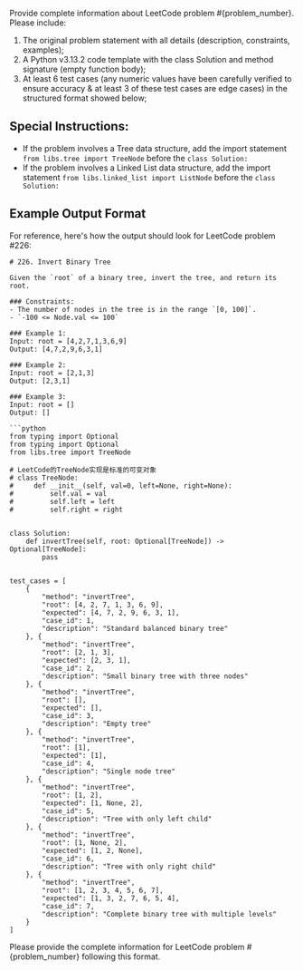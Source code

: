 Provide complete information about LeetCode problem #{problem_number}. Please include:

1. The original problem statement with all details (description, constraints, examples);
2. A Python v3.13.2 code template with the class Solution and method signature (empty function body);
3. At least 6 test cases (any numeric values have been carefully verified to ensure accuracy & at least 3 of these test
   cases are edge cases) in the structured format showed below;

## Special Instructions:

- If the problem involves a Tree data structure, add the import statement `from libs.tree import TreeNode` before the
  `class Solution:`
- If the problem involves a Linked List data structure, add the import statement `from libs.linked_list import ListNode`
  before the `class Solution:`

## Example Output Format

For reference, here's how the output should look for LeetCode problem #226:

```
# 226. Invert Binary Tree

Given the `root` of a binary tree, invert the tree, and return its root.

### Constraints:
- The number of nodes in the tree is in the range `[0, 100]`.
- `-100 <= Node.val <= 100`

### Example 1:
Input: root = [4,2,7,1,3,6,9]
Output: [4,7,2,9,6,3,1]

### Example 2:
Input: root = [2,1,3]
Output: [2,3,1]

### Example 3:
Input: root = []
Output: []

```python
from typing import Optional
from typing import Optional
from libs.tree import TreeNode

# LeetCode的TreeNode实现是标准的可变对象
# class TreeNode:
#     def __init__(self, val=0, left=None, right=None):
#         self.val = val
#         self.left = left
#         self.right = right


class Solution:
    def invertTree(self, root: Optional[TreeNode]) -> Optional[TreeNode]:
        pass
        

test_cases = [
    {
        "method": "invertTree",
        "root": [4, 2, 7, 1, 3, 6, 9],
        "expected": [4, 7, 2, 9, 6, 3, 1],
        "case_id": 1,
        "description": "Standard balanced binary tree"
    }, {
        "method": "invertTree",
        "root": [2, 1, 3],
        "expected": [2, 3, 1],
        "case_id": 2,
        "description": "Small binary tree with three nodes"
    }, {
        "method": "invertTree",
        "root": [],
        "expected": [],
        "case_id": 3,
        "description": "Empty tree"
    }, {
        "method": "invertTree",
        "root": [1],
        "expected": [1],
        "case_id": 4,
        "description": "Single node tree"
    }, {
        "method": "invertTree",
        "root": [1, 2],
        "expected": [1, None, 2],
        "case_id": 5,
        "description": "Tree with only left child"
    }, {
        "method": "invertTree",
        "root": [1, None, 2],
        "expected": [1, 2, None],
        "case_id": 6,
        "description": "Tree with only right child"
    }, {
        "method": "invertTree",
        "root": [1, 2, 3, 4, 5, 6, 7],
        "expected": [1, 3, 2, 7, 6, 5, 4],
        "case_id": 7,
        "description": "Complete binary tree with multiple levels"
    }
]
```

Please provide the complete information for LeetCode problem #{problem_number} following this format.